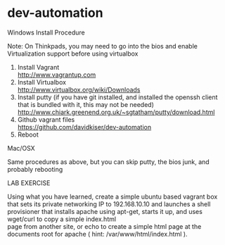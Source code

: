 # dev-automation


Windows Install Procedure

Note: On Thinkpads, you may need to go into the bios and enable Virtualization support before using virtualbox

1) Install Vagrant  
   http://www.vagrantup.com 
2) Install Virtualbox  
   http://www.virtualbox.org/wiki/Downloads 
3) Install putty (if you have git installed, and installed the openssh client that is bundled with it, this may not be needed) 
   http://www.chiark.greenend.org.uk/~sgtatham/putty/download.html 
4) Github vagrant files  
   https://github.com/davidkiser/dev-automation  
5) Reboot   


Mac/OSX  

Same procedures as above, but you can skip putty, the bios junk, and probably rebooting


LAB EXERCISE

Using what you have learned,  create a simple ubuntu based vagrant box that sets its private networking IP to 192.168.10.10 
and launches a shell provisioner that installs apache using apt-get,  starts it up,  and  uses wget/curl to copy a simple index.html  
page from another site, or echo to create a simple html page at the documents root for apache ( hint: /var/www/html/index.html ).
